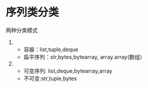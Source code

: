 
# 序列类分类
两种分类模式
1.  - 容器：list,tuple,deque
    - 扁平序列：str,bytes,bytearray, array.array(数组）
2.  - 可变序列: list,deque,bytearray,array
    - 不可变:str,tuple,bytes

